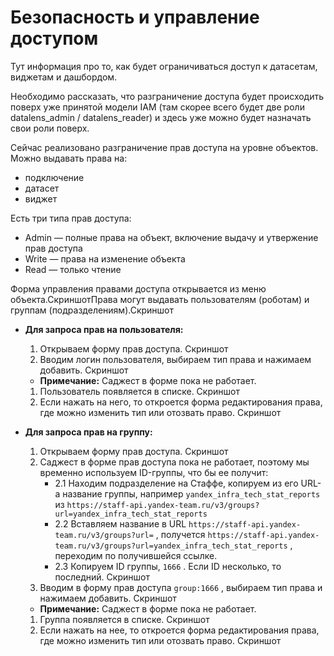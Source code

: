 # Безопасность и управление доступом

Тут информация про то, как будет ограничиваться доступ к датасетам, виджетам и дашбордом.

Необходимо рассказать, что разграничение доступа будет происходить поверх уже принятой модели IAM (там скорее всего будет две роли datalens_admin / datalens_reader) и здесь уже можно будет назначать свои роли поверх.

Сейчас реализовано разграничение прав доступа на уровне объектов. Можно выдавать права на:
- подключение
- датасет
- виджет

Есть три типа прав доступа:
- Admin — полные права на объект, включение выдачу и утвержение прав доступа
- Write — права на изменение объекта
- Read — только чтение

Форма управления правами доступа открывается из меню объекта.СкриншотПрава могут выдавать пользователям (роботам) и группам (подразделениям).Скриншот
- **Для запроса прав на пользователя:**
    1. Открываем форму прав доступа. Скриншот
    1. Вводим логин пользователя, выбираем тип права и нажимаем добавить. Скриншот
    - **Примечание:** Саджест в форме пока не работает.
    1. Пользователь появляется в списке. Скриншот
    1. Если нажать на него, то откроется форма редактирования права, где можно изменить тип или отозвать право. Скриншот


- **Для запроса прав на группу:**
    1. Открываем форму прав доступа. Скриншот
    1. Саджест в форме прав доступа пока не работает, поэтому мы временно используем ID-группы, что бы ее получит:
        - 2.1 Находим подразделение на Стаффе, копируем из его URL-а название группы, например `yandex_infra_tech_stat_reports` из `https://staff-api.yandex-team.ru/v3/groups?url=yandex_infra_tech_stat_reports`
        - 2.2 Вставляем название в URL `https://staff-api.yandex-team.ru/v3/groups?url=` , получется `https://staff-api.yandex-team.ru/v3/groups?url=yandex_infra_tech_stat_reports` , переходим по получившейся ссылке.
        - 2.3 Копируем ID группы, `1666` . Если ID несколько, то последний. Скриншот
    1. Вводим в форму прав доступа `group:1666` , выбираем тип права и нажимаем добавить. Скриншот
    - **Примечание:** Саджест в форме пока не работает.
    1. Группа появляется в списке. Скриншот
    1. Если нажать на нее, то откроется форма редактирования права, где можно изменить тип или отозвать право. Скриншот

